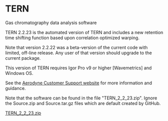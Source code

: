 # TERN
Gas chromatography data analysis software

TERN 2.2.23 is the automated version of TERN and includes a new retention time shifting function based upon correlation optimized warping.

Note that version 2.2.22 was a beta-version of the current code with limited, off-line release. Any user of that version should upgrade to the current package.

This version of TERN requires Igor Pro v9 or higher [Wavemetrics] and Windows OS.


See the [Aerodyne Customer Support website](https://support.aerodyne.com/) for more information and guidance.

Note that the software can be found in the file "TERN_2_2_23.zip". Ignore the Source.zip and Source.tar.gz files which are default created by GitHub.

[TERN_2_2_23.zip](https://github.com/user-attachments/files/19114324/TERN_2_2_23.zip)
